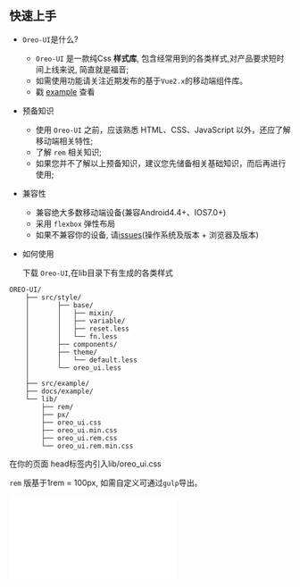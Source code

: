 ## 快速上手


- `Oreo-UI`是什么?

    + `Oreo-UI` 是一款纯Css **样式库**, 包含经常用到的各类样式,对产品要求短时间上线来说, 简直就是福音;
    + 如需使用功能请关注近期发布的基于`Vue2.x`的移动端组件库。
    + 戳 [example](https://zhounan007.github.io/oreo-ui/example/index.html) 查看


- 预备知识
    + 使用 `Oreo-UI` 之前，应该熟悉 HTML、CSS、JavaScript 以外，还应了解移动端相关特性;
    + 了解 `rem` 相关知识;
    + 如果您并不了解以上预备知识，建议您先储备相关基础知识，而后再进行使用;


- 兼容性
    + 兼容绝大多数移动端设备(兼容Android4.4+、IOS7.0+) 
    + 采用 `flexbox` 弹性布局
    + 如果不兼容你的设备, 请[issues](https://github.com/zhounan007/oreo-ui/issues)(操作系统及版本 + 浏览器及版本)

- 如何使用
    
    下载 `Oreo-UI`,在lib目录下有生成的各类样式

```
OREO-UI/
    ├── src/style/
    │       ├── base/
    │       │   ├── mixin/
    │       │   ├── variable/
    │       │   ├── reset.less
    │       │   └── fn.less
    │       ├── components/
    │       ├── theme/
    │       │   └── default.less
    │       └── oreo_ui.less  
    │
    ├── src/example/
    ├── docs/example/ 
    └── lib/
        ├── rem/
        ├── px/
        ├── oreo_ui.css
        ├── oreo_ui.min.css
        ├── oreo_ui.rem.css
        └── oreo_ui.rem.min.css
```
在你的页面 head标签内引入lib/oreo_ui.css

`rem` 版基于1rem = 100px, 如需自定义可通过`gulp`导出。

<div class="device-phone">
    <iframe src="./example/index.html" frameborder="0" class="device-preview"></iframe>
</div>